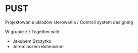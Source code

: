 # PUST

Projektowanie układów sterowania / Controll system designing

W grupie z / Together with:

- Jakubem Szczytko
- Jeremiaszem Boheńskim
